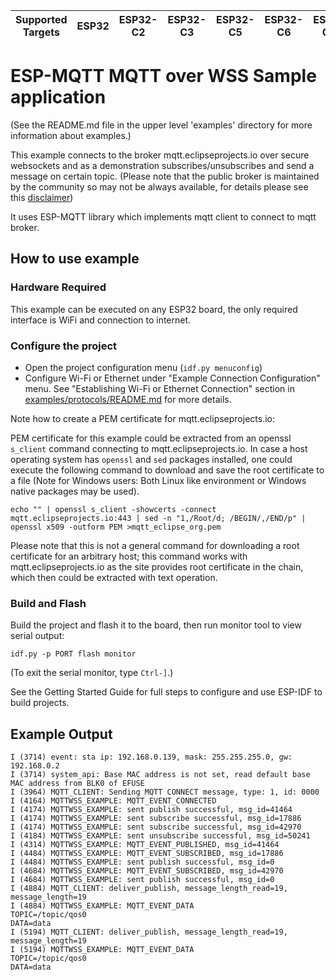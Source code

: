 | Supported Targets | ESP32 | ESP32-C2 | ESP32-C3 | ESP32-C5 | ESP32-C6 | ESP32-C61 | ESP32-H2 | ESP32-H4 | ESP32-P4 | ESP32-S2 | ESP32-S3 |
| ----------------- | ----- | -------- | -------- | -------- | -------- | --------- | -------- | -------- | -------- | -------- | -------- |

# ESP-MQTT MQTT over WSS Sample application
(See the README.md file in the upper level 'examples' directory for more information about examples.)

This example connects to the broker mqtt.eclipseprojects.io over secure websockets and as a demonstration subscribes/unsubscribes and send a message on certain topic.
(Please note that the public broker is maintained by the community so may not be always available, for details please see this [disclaimer](https://iot.eclipse.org/getting-started/#sandboxes))

It uses ESP-MQTT library which implements mqtt client to connect to mqtt broker.

## How to use example

### Hardware Required

This example can be executed on any ESP32 board, the only required interface is WiFi and connection to internet.

### Configure the project

* Open the project configuration menu (`idf.py menuconfig`)
* Configure Wi-Fi or Ethernet under "Example Connection Configuration" menu. See "Establishing Wi-Fi or Ethernet Connection" section in [examples/protocols/README.md](../../README.md) for more details.

Note how to create a PEM certificate for mqtt.eclipseprojects.io:

PEM certificate for this example could be extracted from an openssl `s_client` command connecting to mqtt.eclipseprojects.io.
In case a host operating system has `openssl` and `sed` packages installed, one could execute the following command to download and save the root certificate to a file (Note for Windows users: Both Linux like environment or Windows native packages may be used).
```
echo "" | openssl s_client -showcerts -connect mqtt.eclipseprojects.io:443 | sed -n "1,/Root/d; /BEGIN/,/END/p" | openssl x509 -outform PEM >mqtt_eclipse_org.pem
```
Please note that this is not a general command for downloading a root certificate for an arbitrary host;
this command works with mqtt.eclipseprojects.io as the site provides root certificate in the chain, which then could be extracted
with text operation.

### Build and Flash

Build the project and flash it to the board, then run monitor tool to view serial output:

```
idf.py -p PORT flash monitor
```

(To exit the serial monitor, type ``Ctrl-]``.)

See the Getting Started Guide for full steps to configure and use ESP-IDF to build projects.

## Example Output

```
I (3714) event: sta ip: 192.168.0.139, mask: 255.255.255.0, gw: 192.168.0.2
I (3714) system_api: Base MAC address is not set, read default base MAC address from BLK0 of EFUSE
I (3964) MQTT_CLIENT: Sending MQTT CONNECT message, type: 1, id: 0000
I (4164) MQTTWSS_EXAMPLE: MQTT_EVENT_CONNECTED
I (4174) MQTTWSS_EXAMPLE: sent publish successful, msg_id=41464
I (4174) MQTTWSS_EXAMPLE: sent subscribe successful, msg_id=17886
I (4174) MQTTWSS_EXAMPLE: sent subscribe successful, msg_id=42970
I (4184) MQTTWSS_EXAMPLE: sent unsubscribe successful, msg_id=50241
I (4314) MQTTWSS_EXAMPLE: MQTT_EVENT_PUBLISHED, msg_id=41464
I (4484) MQTTWSS_EXAMPLE: MQTT_EVENT_SUBSCRIBED, msg_id=17886
I (4484) MQTTWSS_EXAMPLE: sent publish successful, msg_id=0
I (4684) MQTTWSS_EXAMPLE: MQTT_EVENT_SUBSCRIBED, msg_id=42970
I (4684) MQTTWSS_EXAMPLE: sent publish successful, msg_id=0
I (4884) MQTT_CLIENT: deliver_publish, message_length_read=19, message_length=19
I (4884) MQTTWSS_EXAMPLE: MQTT_EVENT_DATA
TOPIC=/topic/qos0
DATA=data
I (5194) MQTT_CLIENT: deliver_publish, message_length_read=19, message_length=19
I (5194) MQTTWSS_EXAMPLE: MQTT_EVENT_DATA
TOPIC=/topic/qos0
DATA=data
```



